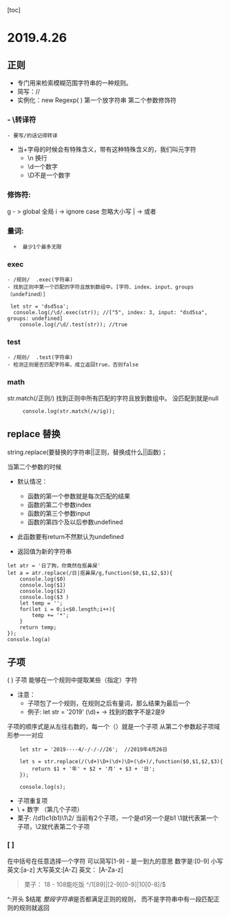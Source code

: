 [toc]
# 2019.4.26
## 正则
- 专门用来检索模糊范围字符串的一种规则。
- 简写：//
- 实例化：new Regexp( ) 第一个放字符串 第二个参数修饰符
### - \转译符
	- 要写/的话记得转译
- 当\+字母的时候会有特殊含义，带有这种特殊含义的，我们叫元字符
	- \n 换行
	- \d一个数字
	- \D不是一个数字
### 修饰符:
  g  - >  global  全局
  i  ->   ignore  case   忽略大小写
  |  ->   或者

###   量词:
      +  最少1个最多无限
###  exec
	- /规则/  .exec(字符串)
	- 找到正则中第一个匹配的字符且放到数组中。[字符、index、input、groups（undefined）]


```
 let str = 'dsd5sa'; 
  console.log(/\d/.exec(str)); //["5", index: 3, input: "dsd5sa", groups: undefined]
    console.log(/\d/.test(str)); //true
```
###  test 
	- /规则/  .test(字符串)
	- 检测正则是否匹配字符串，成立返回true，否则false

### math
str.match(/正则/)
	找到正则中所有匹配的字符且放到数组中。   没匹配到就是null
		
		 console.log(str.match(/x/ig));


## replace  替换
string.replace(要替换的字符串||正则，替换成什么||函数)；

当第二个参数的时候
- 默认情况：
	- 函数的第一个参数就是每次匹配的结果
	- 函数的第二个参数index
	- 函数的第三个参数input
	- 函数的第四个及以后参数undefined

- 此函数要有return不然默认为undefined
- 返回值为新的字符串

```
let atr = '日了狗，你竟然在抠鼻屎'
let a = atr.replace(/日|抠鼻屎/g,function($0,$1,$2,$3){
    console.log($0)
    console.log($1)
    console.log($2)
    console.log($3 )
    let temp = '';
    for(let i = 0;i<$0.length;i++){
        temp += '*';
    }
    return temp;
});
console.log(a)
```

## 子项
( )  子项
 能够在一个规则中提取某些（指定）字符
- 注意：
	- 子项包了一个规则，在规则之后有量词，那么结果为最后一个
	- 例子: let str = '2019'
          (\d)+  -> 找到的数字不是2是9

子项的顺序式是从左往右数的，每一个（）就是一个子项
从第二个参数起子项域形参一一对应

```
    let str = '2019----4/-/-/-//26';  //2019年4月26日

    let s = str.replace(/(\d+)\D+(\d+)\D+(\d+)/,function($0,$1,$2,$3){ 
        return $1 + '年' + $2 + '月' + $3 + '日';
    });

    console.log(s);

```
- 子项重复项
- \ + 数字  （第几个子项）
- 栗子:
                /(d1)c1(b1)\1\2/
                当前有2个子项，一个是d1另一个是b1
                \1就代表第一个子项，\2就代表第二个子项


### [ ]
在中括号在任意选择一个字符
可以简写[1-9]   - 是一到九的意思
        数字是:[0-9]
        小写英文:[a-z]
        大写英文:[A-Z] 
        英文： [A-Za-z]


> 栗子：
18 - 108能吃饭
^/1[89]|[2-9][0-9]|10[0-8]/$

^:开头
$结尾
 *整段字符串*是否都满足正则的规则，
而不是字符串中有一段匹配正则的规则就返回


